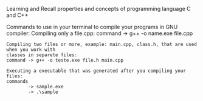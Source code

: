 Learning and Recall properties and concepts of programming language C and C++


Commands to use in your terminal to compile your programs in GNU compiler:
    Compiling only a file.cpp:
    command -> g++ -o name.exe file.cpp

    Compiling two files or more, example: main.cpp, class.h, that are used when you work with
    classes in separete files:
    command -> g++ -o teste.exe file.h main.cpp

    Executing a executable that was generated after you compiling your files:
    commands 
            -> sample.exe
            -> .\sample

